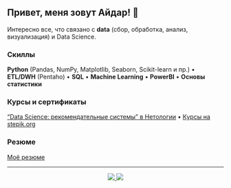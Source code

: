 ## Привет, меня зовут Айдар! :wave:
Интересно все, что связано с **data** (сбор, обработка, анализ, визуализация) и Data Science.


### Скиллы
**Python** (Pandas, NumPy, Matplotlib, Seaborn, Scikit-learn и пр.) • **ETL/DWH** (Pentaho) • **SQL** • **Machine Learning** • **PowerBI** • **Основы статистики**

### Курсы и сертификаты
<a href="https://github.com/iaidarf/Certificates/blob/main/certificate_netology_DS.pdf">“Data Science: рекомендательные системы” в Нетологии</a> •
<a href="https://github.com/iaidarf/Certificates">Курсы на stepik.org</a>

### Резюме
<a href="https://myresume.ru/resume/mRqOHLXLICR"/>Моё резюме</a>

<hr>
<div align="center"> 
  <a href="https://t.me/iaidarf"> <img src="https://img.shields.io/badge/-telegram-blue?style=for-the-badge" /> </a>
  <a href="mailto:i_a_f@mail.ru"> <img src="https://img.shields.io/badge/-email-blue?style=for-the-badge" /> </a>
 </div>

